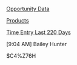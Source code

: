 [Opportunity Data](https://meriplex.brightgauge.co/datasets/bae48b4e-ffc3-11e4-86bf-0efaa765288a/)

[Products](https://meriplex.brightgauge.co/datasets/860eb078-b645-4f53-b700-044ee0ef5f88/)

[Time Entry Last 220 Days](https://meriplex.brightgauge.co/datasets/05eaae7d-40a3-42e1-8bb0-ba867786dc01/)

[9:04 AM] Bailey Hunter

$C4%Z76H